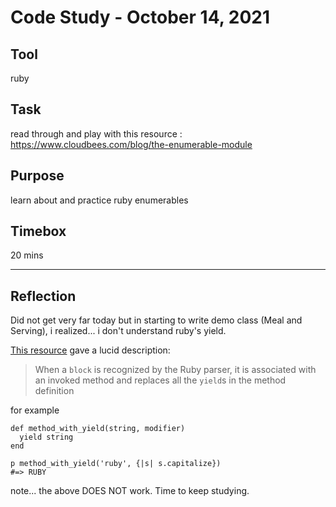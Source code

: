 # Code Study - October 14, 2021

## Tool

ruby

## Task

read through and play with this resource : https://www.cloudbees.com/blog/the-enumerable-module

## Purpose

learn about and practice ruby enumerables

## Timebox

20 mins

---

## Reflection

Did not get very far today but in starting to write demo class (Meal and Serving), i realized... i don't understand ruby's yield.

[This resource](https://medium.com/rubycademy/the-yield-keyword-603a850b8921) gave a lucid description:

> When a `block` is recognized by the Ruby parser, it is associated with an invoked method and replaces all the `yield`s in the method definition

for example

```
def method_with_yield(string, modifier)
  yield string
end

p method_with_yield('ruby', {|s| s.capitalize})
#=> RUBY
```

note... the above DOES NOT work.
Time to keep studying.
